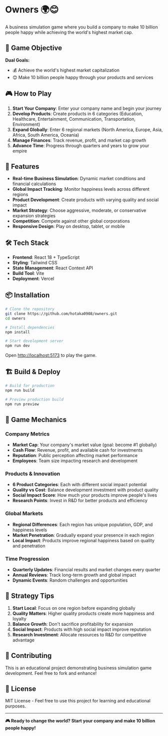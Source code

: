 # Owners 🌍😊

A business simulation game where you build a company to make 10 billion people happy while achieving the world's highest market cap.

## 🎯 Game Objective

**Dual Goals:**
- 💰 Achieve the world's highest market capitalization
- 😊 Make 10 billion people happy through your products and services

## 🎮 How to Play

1. **Start Your Company**: Enter your company name and begin your journey
2. **Develop Products**: Create products in 6 categories (Education, Healthcare, Entertainment, Communication, Transportation, Environment)
3. **Expand Globally**: Enter 6 regional markets (North America, Europe, Asia, Africa, South America, Oceania)
4. **Manage Finances**: Track revenue, profit, and market cap growth
5. **Advance Time**: Progress through quarters and years to grow your empire

## 🚀 Features

- **Real-time Business Simulation**: Dynamic market conditions and financial calculations
- **Global Impact Tracking**: Monitor happiness levels across different regions
- **Product Development**: Create products with varying quality and social impact
- **Market Strategy**: Choose aggressive, moderate, or conservative expansion strategies
- **Competition**: Compete against other global corporations
- **Responsive Design**: Play on desktop, tablet, or mobile

## 🛠️ Tech Stack

- **Frontend**: React 18 + TypeScript
- **Styling**: Tailwind CSS
- **State Management**: React Context API
- **Build Tool**: Vite
- **Deployment**: Vercel

## 📦 Installation

```bash
# Clone the repository
git clone https://github.com/hotaka0908/owners.git
cd owners

# Install dependencies
npm install

# Start development server
npm run dev
```

Open [http://localhost:5173](http://localhost:5173) to play the game.

## 🏗️ Build & Deploy

```bash
# Build for production
npm run build

# Preview production build
npm run preview
```

## 🎲 Game Mechanics

### Company Metrics
- **Market Cap**: Your company's market value (goal: become #1 globally)
- **Cash Flow**: Revenue, profit, and available cash for investments
- **Reputation**: Public perception affecting market performance
- **Employees**: Team size impacting research and development

### Products & Innovation
- **6 Product Categories**: Each with different social impact potential
- **Quality vs Cost**: Balance development investment with product quality
- **Social Impact Score**: How much your products improve people's lives
- **Research Points**: Invest in R&D for better products and efficiency

### Global Markets
- **Regional Differences**: Each region has unique population, GDP, and happiness levels
- **Market Penetration**: Gradually expand your presence in each region
- **Local Impact**: Products improve regional happiness based on quality and penetration

### Time Progression
- **Quarterly Updates**: Financial results and market changes every quarter
- **Annual Reviews**: Track long-term growth and global impact
- **Dynamic Events**: Random challenges and opportunities

## 🌟 Strategy Tips

1. **Start Local**: Focus on one region before expanding globally
2. **Quality Matters**: Higher quality products create more happiness and loyalty
3. **Balance Growth**: Don't sacrifice profitability for expansion
4. **Social Impact**: Products with high social impact improve reputation
5. **Research Investment**: Allocate resources to R&D for competitive advantage

## 🤝 Contributing

This is an educational project demonstrating business simulation game development. Feel free to fork and enhance!

## 📄 License

MIT License - Feel free to use this project for learning and educational purposes.

---

**🎮 Ready to change the world? Start your company and make 10 billion people happy!**